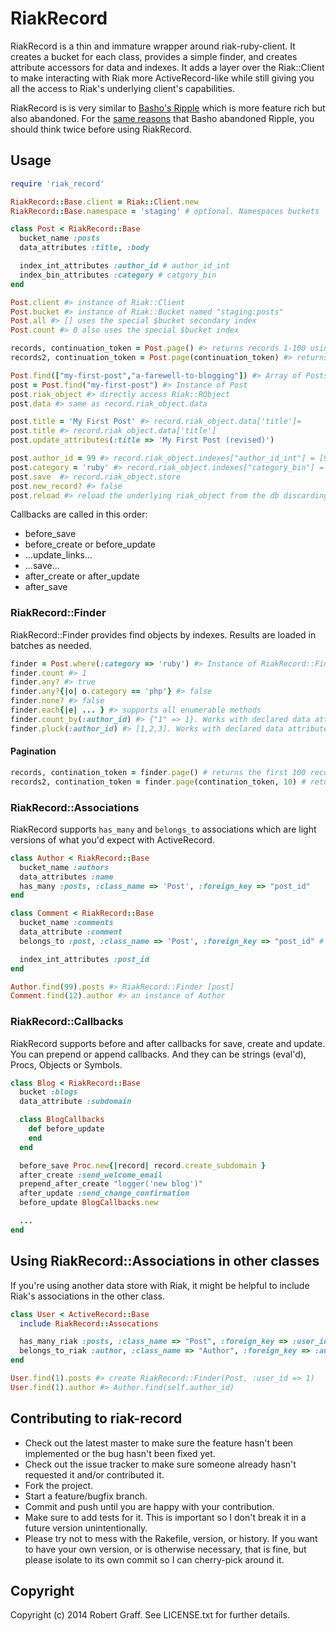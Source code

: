 # RiakRecord

RiakRecord is a thin and immature wrapper around riak-ruby-client. It creates a bucket for
each class, provides a simple finder, and creates attribute accessors for data and indexes.  It adds a layer over
the Riak::Client to make interacting with Riak more ActiveRecord-like while
still giving you all the access to Riak's underlying client's capabilities.

RiakRecord is is very similar to [Basho's Ripple](https://github.com/basho-labs/ripple) which is more feature rich
but also abandoned. For the [same reasons](http://basho.com/tag/ripple-client-apis/)
that Basho abandoned Ripple, you should think twice before using RiakRecord.

## Usage

```ruby
require 'riak_record'

RiakRecord::Base.client = Riak::Client.new
RiakRecord::Base.namespace = 'staging' # optional. Namespaces buckets

class Post < RiakRecord::Base
  bucket_name :posts
  data_attributes :title, :body

  index_int_attributes :author_id # author_id_int
  index_bin_attributes :category # catgory_bin
end

Post.client #> instance of Riak::Client
Post.bucket #> instance of Riak::Bucket named "staging:posts"
Post.all #> [] uses the special $bucket secondary index
Post.count #> 0 also uses the special $bucket index

records, continuation_token = Post.page() #> returns records 1-100 using the $bucket index.
records2, continuation_token = Post.page(continuation_token) #> returns records 101-200

Post.find(["my-first-post","a-farewell-to-blogging"]) #> Array of Posts returned
post = Post.find("my-first-post") #> Instance of Post
post.riak_object #> directly access Riak::RObject
post.data #> same as record.riak_object.data

post.title = 'My First Post' #> record.riak_object.data['title']=
post.title #> record.riak_object.data['title']
post.update_attributes(:title => 'My First Post (revised)')

post.author_id = 99 #> record.riak_object.indexes["author_id_int"] = [99]
post.category = 'ruby' #> record.riak_object.indexes["category_bin"] = ["ruby"]
post.save  #> record.riak_object.store
post.new_record? #> false
post.reload #> reload the underlying riak_object from the db discarding changes

```

Callbacks are called in this order:
* before_save
* before_create or before_update
* ...update_links...
* ...save...
* after_create or after_update
* after_save


### RiakRecord::Finder

RiakRecord::Finder provides find objects by indexes. Results are loaded in batches as needed.

```ruby
finder = Post.where(:category => 'ruby') #> Instance of RiakRecord::Finder
finder.count #> 1
finder.any? #> true
finder.any?{|o| o.category == 'php'} #> false
finder.none? #> false
finder.each{|e| ... } #> supports all enumerable methods
finder.count_by(:author_id) #> {"1" => 1}. Works with declared data attributes and indexes
finder.pluck(:author_id) #> [1,2,3]. Works with declared data attributes and indexes
```

#### Pagination

```ruby
records, contination_token = finder.page() # returns the first 100 records.
records2, contination_token = finder.page(contination_token, 10) # returns records 101-10
```

### RiakRecord::Associations

RiakRecord supports `has_many` and `belongs_to` associations which are light versions of what you'd expect with ActiveRecord.

```ruby
class Author < RiakRecord::Base
  bucket_name :authors
  data_attributes :name
  has_many :posts, :class_name => 'Post', :foreign_key => "post_id"
end

class Comment < RiakRecord::Base
  bucket_name :comments
  data_attribute :comment
  belongs_to :post, :class_name => 'Post', :foreign_key => "post_id" # optional :link => true to create walkable link on save

  index_int_attributes :post_id
end

Author.find(99).posts #> RiakRecord::Finder [post]
Comment.find(12).author #> an instance of Author
```

### RiakRecord::Callbacks

RiakRecord supports before and after callbacks for save, create and update. You can prepend or append callbacks. And they can be strings (eval'd), Procs, Objects or Symbols.

```ruby
class Blog < RiakRecord::Base
  bucket :blogs
  data_attribute :subdomain

  class BlogCallbacks
    def before_update
    end
  end

  before_save Proc.new{|record| record.create_subdomain }
  after_create :send_welcome_email
  prepend_after_create "logger('new blog')"
  after_update :send_change_confirmation
  before_update BlogCallbacks.new

  ...
end

```

## Using RiakRecord::Associations in other classes

If you're using another data store with Riak, it might be helpful to include Riak's associations in the other class.

```ruby
class User < ActiveRecord::Base
  include RiakRecord::Assocations

  has_many_riak :posts, :class_name => "Post", :foreign_key => :user_id
  belongs_to_riak :author, :class_name => "Author", :foreign_key => :author_id
end

User.find(1).posts #> create RiakRecord::Finder(Post, :user_id => 1)
User.find(1).author #> Author.find(self.author_id)
```

## Contributing to riak-record

* Check out the latest master to make sure the feature hasn't been implemented or the bug hasn't been fixed yet.
* Check out the issue tracker to make sure someone already hasn't requested it and/or contributed it.
* Fork the project.
* Start a feature/bugfix branch.
* Commit and push until you are happy with your contribution.
* Make sure to add tests for it. This is important so I don't break it in a future version unintentionally.
* Please try not to mess with the Rakefile, version, or history. If you want to have your own version, or is otherwise necessary, that is fine, but please isolate to its own commit so I can cherry-pick around it.

## Copyright

Copyright (c) 2014 Robert Graff. See LICENSE.txt for
further details.
